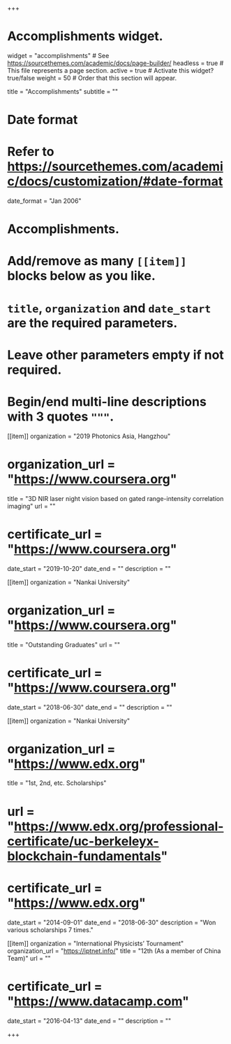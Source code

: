 +++
# Accomplishments widget.
widget = "accomplishments"  # See https://sourcethemes.com/academic/docs/page-builder/
headless = true  # This file represents a page section.
active = true  # Activate this widget? true/false
weight = 50  # Order that this section will appear.

title = "Accomplish&shy;ments"
subtitle = ""

# Date format
#   Refer to https://sourcethemes.com/academic/docs/customization/#date-format
date_format = "Jan 2006"

# Accomplishments.
#   Add/remove as many `[[item]]` blocks below as you like.
#   `title`, `organization` and `date_start` are the required parameters.
#   Leave other parameters empty if not required.
#   Begin/end multi-line descriptions with 3 quotes `"""`.

[[item]]
  organization = "2019 Photonics Asia, Hangzhou"
  # organization_url = "https://www.coursera.org"
  title = "3D NIR laser night vision based on gated range-intensity correlation imaging"
  url = ""
  # certificate_url = "https://www.coursera.org"
  date_start = "2019-10-20"
  date_end = ""
  description = ""

[[item]]
  organization = "Nankai University"
  # organization_url = "https://www.coursera.org"
  title = "Outstanding Graduates"
  url = ""
  # certificate_url = "https://www.coursera.org"
  date_start = "2018-06-30"
  date_end = ""
  description = ""

[[item]]
  organization = "Nankai University"
  # organization_url = "https://www.edx.org"
  title = "1st, 2nd, etc. Scholarships"
  # url = "https://www.edx.org/professional-certificate/uc-berkeleyx-blockchain-fundamentals"
  # certificate_url = "https://www.edx.org"
  date_start = "2014-09-01"
  date_end = "2018-06-30"
  description = "Won various scholarships 7 times."
  
[[item]]
  organization = "International Physicists’ Tournament"
  organization_url = "https://iptnet.info/"
  title = "12th (As a member of China Team)"
  url = ""
  # certificate_url = "https://www.datacamp.com"
  date_start = "2016-04-13"
  date_end = ""
  description = ""


+++
